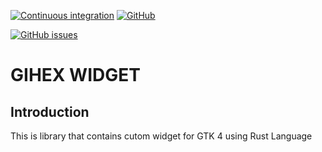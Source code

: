 [![Continuous integration](https://github.com/yogiastawan/gihex-widget/actions/workflows/rust.yml/badge.svg)](https://github.com/yogiastawan/gihex-widget)
[![GitHub](https://img.shields.io/github/license/yogiastawan/gihex_widget)](https://github.com/yogiastawan/gihex-widget/blob/master/LICENSE)
<!-- [![Crates.io](https://img.shields.io/crates/v/gihex-hc-sr04?color=blue)](https://crates.io/crates/gihex-hc-sr04) -->
<!-- [![Released API docs](https://docs.rs/gihex-hc-sr04/badge.svg)](https://docs.rs/gihex-hc-sr04/) -->
[![GitHub issues](https://img.shields.io/github/issues/yogiastawan/gihex-widget)](https://github.com/yogiastawan/gx_HCSR04/issues)



# GIHEX WIDGET

## Introduction
This is library that contains cutom widget for GTK 4 using Rust Language
